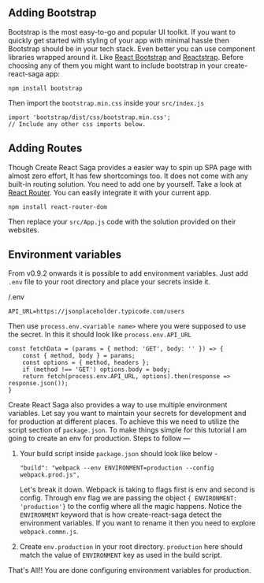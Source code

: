 ## Adding Bootstrap

Bootstrap is the most easy-to-go and popular UI toolkit. If you want to quickly get started with styling of your app with minimal hassle then Bootstrap should be in your tech stack. Even better you can use component libraries wrapped around it. Like <a href="https://react-bootstrap.netlify.app/" target="_blank">React Bootstrap</a> and <a href="https://reactstrap.github.io/" target="_blank">Reactstrap</a>. Before choosing any of them you might want to include bootstrap in your create-react-saga app:

```
npm install bootstrap
```

Then import the `bootstrap.min.css` inside your `src/index.js`

```
import 'bootstrap/dist/css/bootstrap.min.css';
// Include any other css imports below.
```

## Adding Routes

Though Create React Saga provides a easier way to spin up SPA page with almost zero effort, It has few shortcomings too. It does not come with any built-in routing solution. You need to add one by yourself. Take a look at <a href="https://reactrouter.com/web/" target="_blank">React Router</a>. You can easily integrate it with your current app.

```
npm install react-router-dom
```

Then replace your `src/App.js` code with the solution provided on their websites.

## Environment variables

From v0.9.2 onwards it is possible to add environment variables. Just add `.env` file to your root directory and place your secrets inside it.

/.env
```
API_URL=https://jsonplaceholder.typicode.com/users
```
Then use `process.env.<variable name>` where you were supposed to use the secret. In this it should look like `process.env.API_URL`

```
const fetchData = (params = { method: 'GET', body: '' }) => {
    const { method, body } = params;
    const options = { method, headers };
    if (method !== 'GET') options.body = body;
    return fetch(process.env.API_URL, options).then(response => response.json());
}
```

Create React Saga also provides a way to use multiple environment variables. Let say you want to maintain your secrets for development and for production at different places. To achieve this we need to utilize the script section of `package.json`. To make things simple for this tutorial I am going to create an env for production. Steps to follow —
1. Your build script inside `package.json` should look like below -
    ```
    "build": "webpack --env ENVIRONMENT=production --config webpack.prod.js",
    ```
    
    Let's break it down. Webpack is taking to flags first is env and second is config. Through env flag we are passing the object `{ ENVIRONMENT: 'production'}` to the config where all the magic happens. Notice the `ENVIRONMENT` keyword that is how create-react-saga detect the environment variables. If you want to rename it then you need to explore `webpack.commn.js`.

 2. Create `env.production` in your root directory. `production` here should match the value of `ENVIRONMENT` key as used in the build script.

 That's All!! You are done configuring environment variables for production.